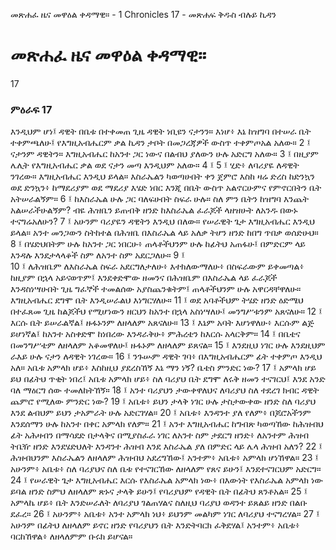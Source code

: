 ﻿
 መጽሐፈ ዜና መዋዕል ቀዳማዊ። - 1 Chronicles 17 - መጽሐፍ ቅዱስ ብሉይ ኪዳን
#  መጽሐፈ ዜና መዋዕል ቀዳማዊ።
17
### ምዕራፍ 17
እንዲህም ሆነ፤ ዳዊት በቤቱ በተቀመጠ ጊዜ ዳዊት ነቢዩን ናታንን። እነሆ፥ እኔ ከዝግባ በተሠራ ቤት ተቀምጫለሁ፤ የእግዚአብሔርም ቃል ኪዳን ታቦት በመጋረጃዎች ውስጥ ተቀምጦአል አለው።
2 ፤ ናታንም ዳዊትን። እግዚአብሔር ከአንተ ጋር ነውና በልብህ ያለውን ሁሉ አድርግ አለው።
3 ፤ በዚያም ሌሊት የእግዚአብሔር ቃል ወደ ናታን መጣ እንዲህም አለው።
4 ፤
5 ፤ ሂድ፥ ለባሪያዬ ለዳዊት ንገረው። እግዚአብሔር እንዲህ ይላል። እስራኤልን ካወጣሁበት ቀን ጀምሮ እስከ ዛሬ ድረስ ከድንኳን ወደ ድንኳን፥ ከማደሪያም ወደ ማደሪያ እሄድ ነበር እንጂ በቤት ውስጥ አልኖርሁምና የምኖርበትን ቤት አትሠራልኝም።
6 ፤ ከእስራኤል ሁሉ ጋር ባለፍሁበት ስፍራ ሁሉ። ስለ ምን ቤትን ከዝግባ እንጨት አልሠራችሁልኝም? ብዬ ሕዝቤን ይጠብቅ ዘንድ ከእስራኤል ፈራጆች ላዘዝሁት ለአንዱ በውኑ ተናግሬአለሁን?
7 ፤ አሁንም ባሪያዬን ዳዊትን እንዲህ በለው። የሠራዊት ጌታ እግዚአብሔር እንዲህ ይላል። አንተ መንጋውን ስትከተል በሕዝቤ በእስራኤል ላይ አለቃ ትሆን ዘንድ ከበግ ጥበቃ ወሰድሁህ።
8 ፤ በሄድህበትም ሁሉ ከአንተ ጋር ነበርሁ፥ ጠላቶችህንም ሁሉ ከፊትህ አጠፋሁ፤ በምድርም ላይ እንዳሉ እንደታላላቆች ስም ለአንተ ስም አደርጋለሁ።
9 ፤  
10 ፤ ለሕዝቤም ለእስራኤል ስፍራ አደርግለታለሁ፥ እተክለውማለሁ፥ በስፍራውም ይቀመጣል፥ ከዚያም በኋላ አይናወጥም፤ እንደቀድሞው ዘመንና በሕዝቤም በእስራኤል ላይ ፈራጆች እንዳስነሣሁበት ጊዜ ግፈኞች ተመልሰው አያስጨንቁትም፤ ጠላቶችህንም ሁሉ አዋርዳቸዋለሁ። እግዚአብሔር ደግሞ ቤት እንዲሠራልህ እነግርሃለሁ።
11 ፤ ወደ አባቶችህም ትሄድ ዘንድ ዕድሜህ በተፈጸመ ጊዜ ከልጆችህ የሚሆነውን ዘርህን ከአንተ በኋላ አስነሣለሁ፤ መንግሥቱንም አጸናለሁ።
12 ፤ እርሱ ቤት ይሠራልኛል፤ ዙፋኑንም ለዘላለም አጸናለሁ።
13 ፤ እኔም አባት እሆነዋለሁ፥ እርሱም ልጅ ይሆነኛል፤ ከአንተ አስቀድሞ ከነበረው እንዳራቅሁ፥ ምሕረቴን ከእርሱ አላርቅም።
14 ፤ በቤቴና በመንግሥቴም ለዘላለም አቆመዋለሁ፤ ዙፋኑም ለዘላለም ይጸናል።
15 ፤ እንደዚህ ነገር ሁሉ እንደዚህም ራእይ ሁሉ ናታን ለዳዊት ነገረው።
16 ፤ ንጉሡም ዳዊት ገባ፥ በእግዚአብሔርም ፊት ተቀምጦ እንዲህ አለ። አቤቱ አምላክ ሆይ፥ እስከዚህ ያደረስኸኝ እኔ ማን ነኝ? ቤቴስ ምንድር ነው?
17 ፤ አምላክ ሆይ ይህ በፊትህ ጥቂት ነበረ፤ አቤቱ አምላክ ሆይ፥ ስለ ባሪያህ ቤት ደግሞ ለሩቅ ዘመን ተናገርህ፤ እንደ አንድ ባለ ማዕርግ ሰው ተመለከትኸኝ።
18 ፤ አንተ ባሪያህን ታውቀዋለህና ለባሪያህ ስለ ተደረገ ክብር ዳዊት ጨምሮ የሚለው ምንድር ነው?
19 ፤ አቤቱ፥ ይህን ታላቅ ነገር ሁሉ ታስታውቀው ዘንድ ስለ ባሪያህ እንደ ልብህም ይህን ታአምራት ሁሉ አድርገሃል።
20 ፤ አቤቱ፥ እንዳንተ ያለ የለም፥ በጆሮአችንም እንደሰማን ሁሉ ከአንተ በቀር አምላክ የለም።
21 ፤ አንተ እግዚአብሔር ከግብጽ ካወጣኸው ከሕዝብህ ፊት አሕዛብን በማሳደድ በታላቅና በሚያስፈራ ነገር ለአንተ ስም ታደርግ ዘንድ፥ ለአንተም ሕዝብ ትቤዥ ዘንድ እንደሄድህለት እንዳንተ ሕዝብ እንደ እስራኤል ያለ በምድር ላይ ሌላ ሕዝብ አለን?
22 ፤ ሕዝብህንም እስራኤልን ለዘላለም ሕዝብህ አደረግኸው፤ አንተም፥ አቤቱ፥ አምላክ ሆነኸዋል።
23 ፤ አሁንም፥ አቤቱ፥ ስለ ባሪያህና ስለ ቤቱ የተናገርኸው ለዘላለም የጸና ይሁን፤ እንደተናገርህም አድርግ።
24 ፤ የሠራዊት ጌታ እግዚአብሔር እርሱ የእስራኤል አምላክ ነው፥ በእውነት የእስራኤል አምላክ ነው ይባል ዘንድ ስምህ ለዘላለም ጽኑና ታላቅ ይሁን፤ የባሪያህም የዳዊት ቤት በፊትህ ጸንቶአል።
25 ፤ አምላኬ ሆይ፥ ቤት እንድሠራለት ለባሪያህ ገልጠሃልና ስለዚህ ባሪያህ ወዳንተ ይጸልይ ዘንድ በልቡ ደፈረ።
26 ፤ አሁንም፥ አቤቱ፥ አንተ አምላክ ነህ፥ ይህንም መልካም ነገር ለባሪያህ ተናግረሃል።
27 ፤ አሁንም በፊትህ ለዘላለም ይኖር ዘንድ የባሪያህን ቤት እንድትባርክ ፈቅደሃል፤ አንተም፥ አቤቱ፥ ባርከኸዋል፥ ለዘላለምም ቡሩክ ይሆናል። 
